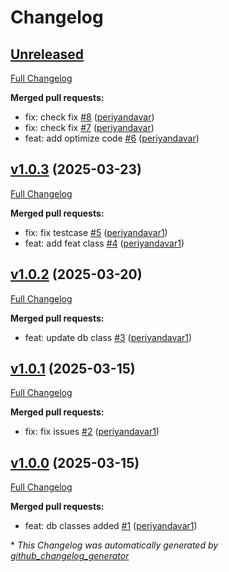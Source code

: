 # Changelog

## [Unreleased](https://github.com/periyandavar/gp_dbms/tree/HEAD)

[Full Changelog](https://github.com/periyandavar/gp_dbms/compare/v1.0.3...HEAD)

**Merged pull requests:**

- fix: check fix [\#8](https://github.com/periyandavar/gp_dbms/pull/8) ([periyandavar](https://github.com/periyandavar))
- fix: check fix [\#7](https://github.com/periyandavar/gp_dbms/pull/7) ([periyandavar](https://github.com/periyandavar))
- feat: add optimize code [\#6](https://github.com/periyandavar/gp_dbms/pull/6) ([periyandavar](https://github.com/periyandavar))

## [v1.0.3](https://github.com/periyandavar/gp_dbms/tree/v1.0.3) (2025-03-23)

[Full Changelog](https://github.com/periyandavar/gp_dbms/compare/v1.0.2...v1.0.3)

**Merged pull requests:**

- fix: fix testcase [\#5](https://github.com/periyandavar/gp_dbms/pull/5) ([periyandavar1](https://github.com/periyandavar1))
- feat: add feat class [\#4](https://github.com/periyandavar/gp_dbms/pull/4) ([periyandavar1](https://github.com/periyandavar1))

## [v1.0.2](https://github.com/periyandavar/gp_dbms/tree/v1.0.2) (2025-03-20)

[Full Changelog](https://github.com/periyandavar/gp_dbms/compare/v1.0.1...v1.0.2)

**Merged pull requests:**

- feat: update db class [\#3](https://github.com/periyandavar/gp_dbms/pull/3) ([periyandavar1](https://github.com/periyandavar1))

## [v1.0.1](https://github.com/periyandavar/gp_dbms/tree/v1.0.1) (2025-03-15)

[Full Changelog](https://github.com/periyandavar/gp_dbms/compare/v1.0.0...v1.0.1)

**Merged pull requests:**

- fix: fix issues [\#2](https://github.com/periyandavar/gp_dbms/pull/2) ([periyandavar1](https://github.com/periyandavar1))

## [v1.0.0](https://github.com/periyandavar/gp_dbms/tree/v1.0.0) (2025-03-15)

[Full Changelog](https://github.com/periyandavar/gp_dbms/compare/699826bfbd222d922055774cb45f3f0a402a60b1...v1.0.0)

**Merged pull requests:**

- feat: db classes added [\#1](https://github.com/periyandavar/gp_dbms/pull/1) ([periyandavar1](https://github.com/periyandavar1))



\* *This Changelog was automatically generated by [github_changelog_generator](https://github.com/github-changelog-generator/github-changelog-generator)*
